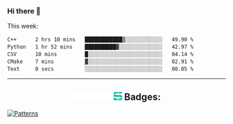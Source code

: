 ### Hi there 👋

This week:
<!--START_SECTION:waka-->

```txt
C++      2 hrs 10 mins   ████████████▒░░░░░░░░░░░░   49.90 %
Python   1 hr 52 mins    ██████████▓░░░░░░░░░░░░░░   42.97 %
CSV      10 mins         █░░░░░░░░░░░░░░░░░░░░░░░░   04.14 %
CMake    7 mins          ▓░░░░░░░░░░░░░░░░░░░░░░░░   02.91 %
Text     0 secs          ░░░░░░░░░░░░░░░░░░░░░░░░░   00.05 %
```

<!--END_SECTION:waka-->

---

<h2 style="text-align:center; font-weight: bold;" align="center"><img src="https://github.com/layer5io/layer5/blob/master/.github/assets/images/layer5/layer5-light-no-trim.svg" width="115px"> Badges: </h2>

<a href= "https://meshery.layer5.io/user/04079145-d65d-4d0f-a40e-533d358bea83?tab=badges"><img height="224px" src = "https://badges.layer5.io/assets/badges/patterns/patterns.png" alt = "Patterns" /></a>
